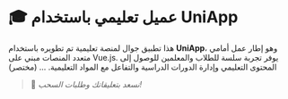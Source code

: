# 🎓 عميل تعليمي باستخدام UniApp

هذا تطبيق جوال لمنصة تعليمية تم تطويره باستخدام **UniApp**، وهو إطار عمل أمامي متعدد المنصات مبني على Vue.js. يوفر تجربة سلسة للطلاب والمعلمين للوصول إلى المحتوى التعليمي وإدارة الدورات الدراسية والتفاعل مع المواد التعليمية.
... (مختصر)
> 📢 *نسعد بتعليقاتك وطلبات السحب!*
